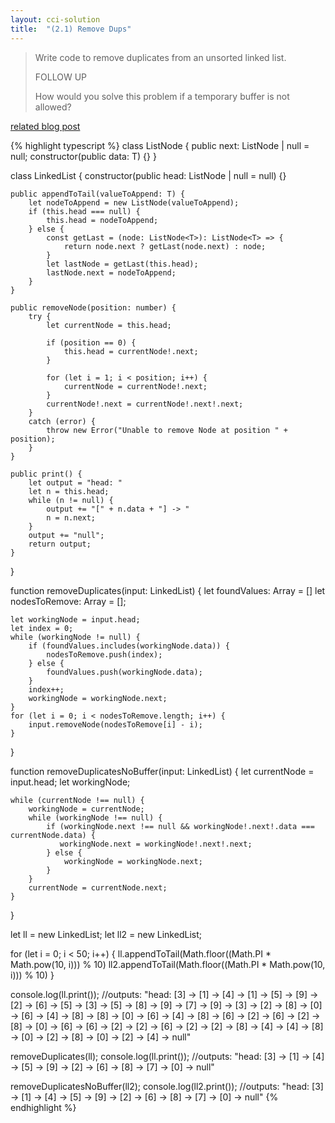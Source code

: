 ```yaml
---
layout: cci-solution
title:  "(2.1) Remove Dups"
---
```

> Write code to remove duplicates from an unsorted linked list.
>
> FOLLOW UP
>
> How would you solve this problem if a temporary buffer is not allowed?

[related blog post](https://donrwalsh.github.io/blog/2023-01-22-the-missing-link)

{% highlight typescript %}
class ListNode<T> {
    public next: ListNode<T> | null = null;
    constructor(public data: T) {}
}

class LinkedList<T> {
    constructor(public head: ListNode<T> | null = null) {}

    public appendToTail(valueToAppend: T) {
        let nodeToAppend = new ListNode(valueToAppend);
        if (this.head === null) {
            this.head = nodeToAppend;
        } else {
            const getLast = (node: ListNode<T>): ListNode<T> => {
                return node.next ? getLast(node.next) : node;
            }
            let lastNode = getLast(this.head);
            lastNode.next = nodeToAppend;
        }
    }

    public removeNode(position: number) {
        try {
            let currentNode = this.head;
            
            if (position == 0) {
                this.head = currentNode!.next;
            }

            for (let i = 1; i < position; i++) {
                currentNode = currentNode!.next;
            }
            currentNode!.next = currentNode!.next!.next;
        }
        catch (error) {
            throw new Error("Unable to remove Node at position " + position);
        }
    }

    public print() {
        let output = "head: "
        let n = this.head;
        while (n != null) {
            output += "[" + n.data + "] -> "
            n = n.next;
        }
        output += "null";
        return output;
    }
}

function removeDuplicates<T>(input: LinkedList<T>) {
    let foundValues: Array<T> = []
    let nodesToRemove: Array<number> = [];

    let workingNode = input.head;
    let index = 0;
    while (workingNode != null) {
        if (foundValues.includes(workingNode.data)) {
            nodesToRemove.push(index);
        } else {
            foundValues.push(workingNode.data);
        }
        index++;
        workingNode = workingNode.next;
    }
    for (let i = 0; i < nodesToRemove.length; i++) {
        input.removeNode(nodesToRemove[i] - i);
    }
}

function removeDuplicatesNoBuffer<T>(input: LinkedList<T>) {
    let currentNode = input.head;
    let workingNode;

    while (currentNode !== null) {
        workingNode = currentNode;
        while (workingNode !== null) {
            if (workingNode.next !== null && workingNode!.next!.data === currentNode.data) {
               workingNode.next = workingNode!.next!.next;
            } else {
                workingNode = workingNode.next;
            }
        }
        currentNode = currentNode.next;
    }
}

let ll = new LinkedList<number>;
let ll2 = new LinkedList<number>;

for (let i = 0; i < 50; i++) {
    ll.appendToTail(Math.floor((Math.PI * Math.pow(10, i))) % 10)
    ll2.appendToTail(Math.floor((Math.PI * Math.pow(10, i))) % 10)
}

console.log(ll.print()); //outputs: "head: [3] -> [1] -> [4] -> [1] -> [5] -> [9] -> [2] -> [6] -> [5] -> [3] -> [5] -> [8] -> [9] -> [7] -> [9] -> [3] -> [2] -> [8] -> [0] -> [6] -> [4] -> [8] -> [8] -> [0] -> [6] -> [4] -> [8] -> [6] -> [2] -> [6] -> [2] -> [8] -> [0] -> [6] -> [6] -> [2] -> [2] -> [6] -> [2] -> [2] -> [8] -> [4] -> [4] -> [8] -> [0] -> [2] -> [8] -> [0] -> [2] -> [4] -> null"

removeDuplicates(ll);
console.log(ll.print()); //outputs: "head: [3] -> [1] -> [4] -> [5] -> [9] -> [2] -> [6] -> [8] -> [7] -> [0] -> null" 

removeDuplicatesNoBuffer(ll2);
console.log(ll2.print()); //outputs: "head: [3] -> [1] -> [4] -> [5] -> [9] -> [2] -> [6] -> [8] -> [7] -> [0] -> null" 
{% endhighlight %}